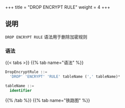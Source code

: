+++
title = "DROP ENCRYPT RULE"
weight = 4
+++

## 说明

`DROP ENCRYPT RULE` 语法用于删除加密规则

### 语法

{{< tabs >}}
{{% tab name="语法" %}}
```sql
DropEncryptRule ::=
  'DROP' 'ENCRYPT' 'RULE' tableName (',' tableName)*
    
tableName ::=
  identifier
```
{{% /tab %}}
{{% tab name="铁路图" %}}
<iframe frameborder="0" name="diagram" id="diagram" width="100%" height="100%"></iframe>
{{% /tab %}}
{{< /tabs >}}

### 示例

- 删除加密规则

```sql
DROP ENCRYPT RULE t_encrypt, t_encrypt_2;
```

### 保留字

`DROP`, `ENCRYPT`, `RULE`

### 相关链接

- [保留字](/cn/reference/distsql/syntax/reserved-word/)
